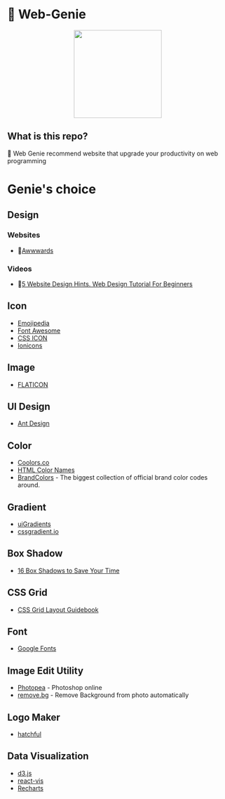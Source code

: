 # 🧞 Web-Genie

<p align="center">
  <img src="https://emojipedia-us.s3.dualstack.us-west-1.amazonaws.com/thumbs/120/facebook/158/genie_1f9de.png" width="200px"/>
</p>

## What is this repo?

🧞 Web Genie recommend website that upgrade your productivity on web programming

# Genie's choice

## Design
### Websites
- 📜[Awwwards](https://www.awwwards.com/)
### Videos
- 🎥[5 Website Design Hints. Web Design Tutorial For Beginners](https://www.youtube.com/watch?v=j2G1IUpRiPY)

## Icon
- [Emojipedia](https://emojipedia.org/)
- [Font Awesome](https://fontawesome.com/)
- [CSS ICON](https://cssicon.space/#/)
- [Ionicons](https://ionicons.com/)

## Image
- [FLATICON](https://www.flaticon.com)

## UI Design
- [Ant Design](https://ant.design/)

## Color
- [Coolors.co](https://coolors.co)
- [HTML Color Names](https://www.w3schools.com/colors/colors_names.asp)
- [BrandColors](https://brandcolors.net/) - The biggest collection of official brand color codes around.

## Gradient
- [uiGradients](https://uigradients.com/)
- [cssgradient.io](https://cssgradient.io/)

## Box Shadow
- [16 Box Shadows to Save Your Time](http://cssdeck.com/labs/16-box-shadows-to-save-your-time/)

## CSS Grid
- [CSS Grid Layout Guidebook](https://uid.gitbook.io/css-grid)

## Font
- [Google Fonts](https://fonts.google.com)

## Image Edit Utility
- [Photopea](https://www.photopea.com/) - Photoshop online
- [remove.bg](https://www.remove.bg/) - Remove Background from photo automatically

## Logo Maker
- [hatchful](https://hatchful.shopify.com/)

## Data Visualization
- [d3.js](https://d3js.org/)
- [react-vis](https://d3js.org/)
- [Recharts](http://recharts.org/en-US/)
